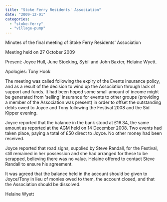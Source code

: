 ```yaml
---
title: "Stoke Ferry Residents' Association"
date: "2009-12-01"
categories: 
  - "stoke-ferry"
  - "village-pump"
---
```


Minutes of the final meeting of Stoke Ferry Residents' Association

Meeting held on 27 October 2009

Present: Joyce Hull, June Stocking, Sybil and John Baxter, Helaine Wyett.

Apologies: Tony Hook

The meeting was called following the expiry of the Events insurance policy, and as a result of the decision to wind up the Association through lack of support and funds. It had been hoped some small amount of income might be generated from 'selling' insurance for events to other groups (providing a member of the Association was present) in order to offset the outstanding debts owed to Joyce and Tony following the Festival 2008 and the Sid Kipper evening.

Joyce reported that the balance in the bank stood at £16.34, the same amount as reported at the AGM held on 14 December 2008. Two events had taken place, paying a total of £50 direct to Joyce. No other money had been received.

Joyce reported that road signs, supplied by Steve Randall, for the Festival, still remained in her possession and she had arranged for these to be scrapped, believing there was no value. Helaine offered to contact Steve Randall to ensure his agreement.

It was agreed that the balance held in the account should be given to Joyce/Tony in lieu of monies owed to them, the account closed, and that the Association should be dissolved.

Helaine Wyett
